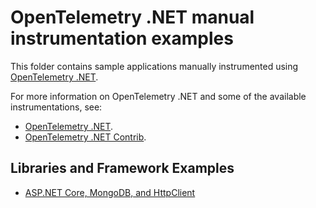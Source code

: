 # OpenTelemetry .NET manual instrumentation examples

This folder contains sample applications manually instrumented using
[OpenTelemetry .NET](https://opentelemetry.io/docs/instrumentation/net/).

For more information on OpenTelemetry .NET and some of the available instrumentations, see:

- [OpenTelemetry .NET](https://github.com/open-telemetry/opentelemetry-dotnet).
- [OpenTelemetry .NET Contrib](https://github.com/open-telemetry/opentelemetry-dotnet-contrib).

## Libraries and Framework Examples

- [ASP.NET Core, MongoDB, and HttpClient](./aspnetcore-and-mongodb/README.md)

